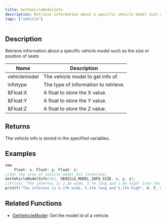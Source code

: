 ```yaml
---
title: GetVehicleModelInfo
description: Retrieve information about a specific vehicle model such as the size or position of seats.
tags: ["vehicle"]
---
```


<VersionWarn version='SA-MP 0.3e' />

## Description

Retrieve information about a specific vehicle model such as the size or position of seats

| Name         | Description                          |
| ------------ | ------------------------------------ |
| vehiclemodel | The vehicle model to get info of.    |
| infotype     | The type of information to retrieve. |
| &Float:X     | A float to store the X value.        |
| &Float:Y     | A float to store the Y value.        |
| &Float:Z     | A float to store the Z value.        |

## Returns

The vehicle info is stored in the specified variables.

## Examples

```c
new
	Float: x, Float: y, Float: z;
//Get the size of vehicle model 411 (Infernus)
GetVehicleModelInfo(411, VEHICLE_MODEL_INFO_SIZE, x, y, z);
//Prints "The infernus is 2.3m wide, 5.7m long and 1.3m high" into the console
printf("The infernus is %.1fm wide, %.1fm long and %.1fm high", X, Y, Z);
```

## Related Functions

- [GetVehicleModel](GetVehicleModel.md): Get the model id of a vehicle.
